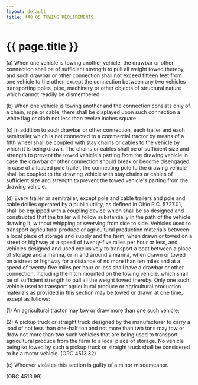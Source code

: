 ```yaml
---
layout: default 
title: 440.05 TOWING REQUIREMENTS.
---
```


{{ page.title }}
================

​(a) When one vehicle is towing another vehicle, the drawbar or other
connection shall be of sufficient strength to pull all weight towed
thereby, and such drawbar or other connection shall not exceed fifteen
feet from one vehicle to the other, except the connection between any
two vehicles transporting poles, pipe, machinery or other objects of
structural nature which cannot readily be dismembered.

​(b) When one vehicle is towing another and the connection consists only
of a chain, rope or cable, there shall be displayed upon such connection
a white flag or cloth not less than twelve inches square.

​(c) In addition to such drawbar or other connection, each trailer and
each semitrailer which is not connected to a commercial tractor by means
of a fifth wheel shall be coupled with stay chains or cables to the
vehicle by which it is being drawn. The chains or cables shall be of
sufficient size and strength to prevent the towed vehicle's parting from
the drawing vehicle in case the drawbar or other connection should break
or become disengaged. In case of a loaded pole trailer, the connecting
pole to the drawing vehicle shall be coupled to the drawing vehicle with
stay chains or cables of sufficient size and strength to prevent the
towed vehicle's parting from the drawing vehicle.

​(d) Every trailer or semitrailer, except pole and cable trailers and
pole and cable dollies operated by a public utility, as defined in Ohio
R.C. 5727.01, shall be equipped with a coupling device which shall be so
designed and constructed that the trailer will follow substantially in
the path of the vehicle drawing it, without whipping or swerving from
side to side. Vehicles used to transport agricultural produce or
agricultural production materials between a local place of storage and
supply and the farm, when drawn or towed on a street or highway at a
speed of twenty-five miles per hour or less, and vehicles designed and
used exclusively to transport a boat between a place of storage and a
marina, or in and around a marina, when drawn or towed on a street or
highway for a distance of no more than ten miles and at a speed of
twenty-five miles per hour or less shall have a drawbar or other
connection, including the hitch mounted on the towing vehicle, which
shall be of sufficient strength to pull all the weight towed thereby.
Only one such vehicle used to transport agricultural produce or
agricultural production materials as provided in this section may be
towed or drawn at one time, except as follows:

​(1) An agricultural tractor may tow or draw more than one such vehicle;

​(2) A pickup truck or straight truck designed by the manufacturer to
carry a load of not less than one-half ton and not more than two tons
may tow or draw not more than two such vehicles that are being used to
transport agricultural produce from the farm to a local place of
storage. No vehicle being so towed by such a pickup truck or straight
truck shall be considered to be a motor vehicle. (ORC 4513.32)

​(e) Whoever violates this section is guilty of a minor misdemeanor.

(ORC 4513.99)
